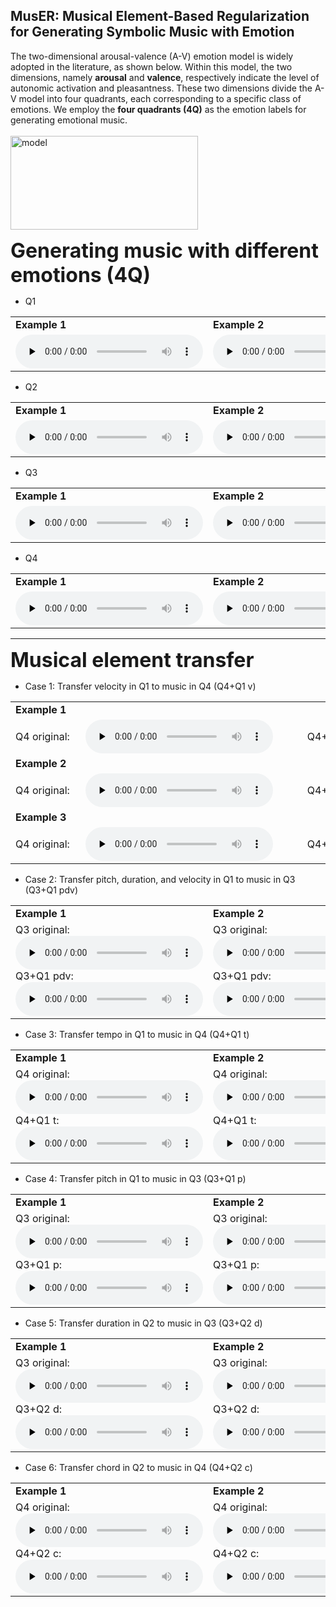 
## MusER: Musical Element-Based Regularization for Generating Symbolic Music with Emotion
The two-dimensional arousal-valence (A-V) emotion model is widely adopted in the literature, as shown below. Within this model, the two dimensions, namely **arousal** and **valence**, respectively indicate the level of autonomic activation and pleasantness. These two dimensions divide the A-V model into four quadrants, each corresponding to a specific class of emotions. We employ the **four quadrants (4Q)** as the emotion labels for generating emotional music.
<br>
<br>
<img src="https://tayjsl97.github.io/images/VA_model.jpg" width="300" height="150" alt="model"/>

<b><font size=6>Generating music with different emotions (4Q)</font></b>

- Q1

<div style="text-align: left">
<table>
    <tr>
        <td><strong>Example 1</strong></td> 
        <td><strong>Example 2</strong></td> 
        <td><strong>Example 3</strong></td> 
   </tr>
    <tr>
  		<td>
        <div style="width: 17em"></div>
        <div>
        <audio id="audio" controls="" preload="none">
            <source id="mp3" src="https://tayjsl97.github.io/demos/aaai_music/0-Q1.mp3">
        </audio>
        </div>
        </td> 
        <td>
        <div style="width: 17em"></div>
        <div>
        <audio id="audio" controls="" preload="none">
            <source id="mp3" src="https://tayjsl97.github.io/demos/aaai_music/1-Q1.mp3">
        </audio>
        </div>
        </td> 
        <td>
        <div style="width: 17em"></div>
        <div>
        <audio id="audio" controls="" preload="none">
            <source id="mp3" src="https://tayjsl97.github.io/demos/aaai_music/2-Q1.mp3">
        </audio>
        </div>
        </td> 
    </tr>
</table>
</div>

- Q2

<div style="text-align: left">
<table>
    <tr>
        <td><strong>Example 1</strong></td> 
        <td><strong>Example 2</strong></td> 
        <td><strong>Example 3</strong></td> 
   </tr>
    <tr>
  		<td>
        <div style="width: 17em"></div>
        <div>
        <audio id="audio" controls="" preload="none">
            <source id="mp3" src="https://tayjsl97.github.io/demos/aaai_music/3-Q2.mp3">
        </audio>
        </div>
        </td> 
        <td>
        <div style="width: 17em"></div>
        <div>
        <audio id="audio" controls="" preload="none">
            <source id="mp3" src="https://tayjsl97.github.io/demos/aaai_music/4-Q2.mp3">
        </audio>
        </div>
        </td> 
        <td>
        <div style="width: 17em"></div>
        <div>
        <audio id="audio" controls="" preload="none">
            <source id="mp3" src="https://tayjsl97.github.io/demos/aaai_music/5-Q2.mp3">
        </audio>
        </div>
        </td> 
    </tr>
</table>
</div>

- Q3

<div style="text-align: left">
<table>
    <tr>
        <td><strong>Example 1</strong></td> 
        <td><strong>Example 2</strong></td> 
        <td><strong>Example 3</strong></td> 
   </tr>
    <tr>
  		<td>
        <div style="width: 17em"></div>
        <div>
        <audio id="audio" controls="" preload="none">
            <source id="mp3" src="https://tayjsl97.github.io/demos/aaai_music/6-Q3.mp3">
        </audio>
        </div>
        </td> 
        <td>
        <div style="width: 17em"></div>
        <div>
        <audio id="audio" controls="" preload="none">
            <source id="mp3" src="https://tayjsl97.github.io/demos/aaai_music/7-Q3.mp3">
        </audio>
        </div>
        </td> 
        <td>
        <div style="width: 17em"></div>
        <div>
        <audio id="audio" controls="" preload="none">
            <source id="mp3" src="https://tayjsl97.github.io/demos/aaai_music/8-Q3.mp3">
        </audio>
        </div>
        </td> 
    </tr>
</table>
</div>

- Q4

<div style="text-align: left">
<table>
    <tr>
        <td><strong>Example 1</strong></td> 
        <td><strong>Example 2</strong></td> 
        <td><strong>Example 3</strong></td> 
   </tr>
    <tr>
  		<td>
        <div style="width: 17em"></div>
        <div>
        <audio id="audio" controls="" preload="none">
            <source id="mp3" src="https://tayjsl97.github.io/demos/aaai_music/9-Q4.mp3">
        </audio>
        </div>
        </td> 
        <td>
        <div style="width: 17em"></div>
        <div>
        <audio id="audio" controls="" preload="none">
            <source id="mp3" src="https://tayjsl97.github.io/demos/aaai_music/10-Q4.mp3">
        </audio>
        </div>
        </td> 
        <td>
        <div style="width: 17em"></div>
        <div>
        <audio id="audio" controls="" preload="none">
            <source id="mp3" src="https://tayjsl97.github.io/demos/aaai_music/11-Q4.mp3">
        </audio>
        </div>
        </td> 
    </tr>
</table>
</div>

---

<b><font size=6>Musical element transfer</font></b>

- Case 1: Transfer velocity in Q1 to music in Q4 (Q4+Q1 v)

<table>
    <tr>
        <td><strong>Example 1</strong></td> 
        <td> </td>
        <td> </td>
        <td> </td>
    </tr>
    <tr>
  		<td>
        <div style="width: 6em">
        Q4 original: 
        </div>
        </td> 
        <td>
        <div style="width: 15em;text-align: center">
        <audio id="audio" controls="" preload="none">
            <source id="mp3" src="https://tayjsl97.github.io/demos/aaai_music/0-Q4_original.mp3">
        </audio>
        </div>
        </td>
        <td>
        <div style="width: 7em;text-align: right">
        Q4+Q1 v: 
        </div>
        </td>
        <td>
        <div style="width: 19em;text-align: center">
        <audio id="audio" controls="" preload="none">
            <source id="mp3" src="https://tayjsl97.github.io/demos/aaai_music/0-Q4+Q1 velocity.mp3">
        </audio>
        </div>
        </td>
    </tr>
    <tr>
        <td><strong>Example 2</strong></td> 
        <td></td>
        <td></td>
        <td></td>
    </tr>
    <tr>
  		<td>
        Q4 original:
        </td> 
        <td>
        <audio id="audio" controls="" preload="none">
            <source id="mp3" src="https://tayjsl97.github.io/demos/aaai_music/1-Q4_original.mp3">
        </audio>
        </td>
        <td>
        <div style="text-align: right">
        Q4+Q1 v: 
        </div>
        </td>
        <td>
        <div style="width: 19em;text-align: center">
        <audio id="audio" controls="" preload="none">
            <source id="mp3" src="https://tayjsl97.github.io/demos/aaai_music/1-Q4+Q1 velocity.mp3">
        </audio>
        </div>
        </td>
    </tr>
    <tr>
        <td><strong>Example 3</strong></td> 
        <td></td>
        <td></td>
        <td></td>
    </tr>
    <tr>
  		<td>
        <div style="width: 6em">
        Q4 original: 
        </div>
        </td> 
        <td>
        <audio id="audio" controls="" preload="none">
            <source id="mp3" src="https://tayjsl97.github.io/demos/aaai_music/2-Q4_original.mp3">
        </audio>
        </td>
        <td>
        <div style="text-align: right">
        Q4+Q1 v: 
        </div>
        </td>
        <td>
        <div style="width: 19em;text-align: center">
        <audio id="audio" controls="" preload="none">
            <source id="mp3" src="https://tayjsl97.github.io/demos/aaai_music/2-Q4+Q1 velocity.mp3">
        </audio>
        </div>
        </td>
    </tr>
</table>

- Case 2: Transfer pitch, duration, and velocity in Q1 to music in Q3 (Q3+Q1 pdv)

<div style="text-align: left">
<table>
    <tr>
        <td><strong>Example 1</strong></td> 
        <td><strong>Example 2</strong></td> 
        <td><strong>Example 3</strong></td> 
   </tr>
    <tr>
  		<td>
        <div style="width: 17em"></div>
        <div>
        Q3 original: <audio id="audio" controls="" preload="none">
            <source id="mp3" src="https://tayjsl97.github.io/demos/aaai_music/3-Q3_original.mp3">
        </audio><br>
        Q3+Q1 pdv: <audio id="audio" controls="" preload="none">
            <source id="mp3" src="https://tayjsl97.github.io/demos/aaai_music/3-Q3+Q1 pitch, duration and velocity.mp3">
        </audio>
        </div>
        </td> 
        <td>
        <div style="width: 17em"></div>
        <div>
        Q3 original: <audio id="audio" controls="" preload="none">
            <source id="mp3" src="https://tayjsl97.github.io/demos/aaai_music/4-Q3_original.mp3">
        </audio><br>
        Q3+Q1 pdv: <audio id="audio" controls="" preload="none">
            <source id="mp3" src="https://tayjsl97.github.io/demos/aaai_music/4-Q3+Q1 pitch, duration and velocity.mp3">
        </audio>
        </div>
        </td> 
        <td>
        <div style="width: 17em"></div>
        <div>
        Q3 original: <audio id="audio" controls="" preload="none">
            <source id="mp3" src="https://tayjsl97.github.io/demos/aaai_music/5-Q3_original.mp3">
        </audio><br>
        Q3+Q1 pdv: <audio id="audio" controls="" preload="none">
            <source id="mp3" src="https://tayjsl97.github.io/demos/aaai_music/5-Q3+Q1 pitch, duration and velocity.mp3">
        </audio>
        </div>
        </td> 
    </tr>
</table>
</div>

- Case 3: Transfer tempo in Q1 to music in Q4 (Q4+Q1 t)

<div style="text-align: left">
<table>
    <tr>
        <td><strong>Example 1</strong></td> 
        <td><strong>Example 2</strong></td> 
        <td><strong>Example 3</strong></td> 
   </tr>
    <tr>
  		<td>
        <div style="width: 17em"></div>
        <div>
        Q4 original: <audio id="audio" controls="" preload="none">
            <source id="mp3" src="https://tayjsl97.github.io/demos/aaai_music/6-Q4_original.mp3">
        </audio><br>
        Q4+Q1 t: <audio id="audio" controls="" preload="none">
            <source id="mp3" src="https://tayjsl97.github.io/demos/aaai_music/6-Q4+Q1 tempo.mp3">
        </audio>
        </div>
        </td> 
        <td>
        <div style="width: 17em"></div>
        <div>
        Q4 original: <audio id="audio" controls="" preload="none">
            <source id="mp3" src="https://tayjsl97.github.io/demos/aaai_music/7-Q4_original.mp3">
        </audio><br>
        Q4+Q1 t: <audio id="audio" controls="" preload="none">
            <source id="mp3" src="https://tayjsl97.github.io/demos/aaai_music/7-Q4+Q1 tempo.mp3">
        </audio>
        </div>
        </td> 
        <td>
        <div style="width: 17em"></div>
        <div>
        Q4 original: <audio id="audio" controls="" preload="none">
            <source id="mp3" src="https://tayjsl97.github.io/demos/aaai_music/8-Q4_original.mp3">
        </audio><br>
        Q4+Q1 t: <audio id="audio" controls="" preload="none">
            <source id="mp3" src="https://tayjsl97.github.io/demos/aaai_music/8-Q4+Q1 tempo.mp3">
        </audio>
        </div>
        </td> 
    </tr>
</table>
</div>

- Case 4: Transfer pitch in Q1 to music in Q3 (Q3+Q1 p)

<div style="text-align: left">
<table>
    <tr>
        <td><strong>Example 1</strong></td> 
        <td><strong>Example 2</strong></td> 
        <td><strong>Example 3</strong></td> 
   </tr>
    <tr>
  		<td>
        <div style="width: 17em"></div>
        <div>
        Q3 original: <audio id="audio" controls="" preload="none">
            <source id="mp3" src="https://tayjsl97.github.io/demos/aaai_music/9-Q3_original.mp3">
        </audio><br>
        Q3+Q1 p: <audio id="audio" controls="" preload="none">
            <source id="mp3" src="https://tayjsl97.github.io/demos/aaai_music/9-Q3+Q1 pitch.mp3">
        </audio>
        </div>
        </td> 
        <td>
        <div style="width: 17em"></div>
        <div>
        Q3 original: <audio id="audio" controls="" preload="none">
            <source id="mp3" src="https://tayjsl97.github.io/demos/aaai_music/10-Q3_original.mp3">
        </audio><br>
        Q3+Q1 p: <audio id="audio" controls="" preload="none">
            <source id="mp3" src="https://tayjsl97.github.io/demos/aaai_music/10-Q3+Q1 pitch.mp3">
        </audio>
        </div>
        </td> 
        <td>
        <div style="width: 17em"></div>
        <div>
        Q3 original: <audio id="audio" controls="" preload="none">
            <source id="mp3" src="https://tayjsl97.github.io/demos/aaai_music/11-Q3_original.mp3">
        </audio><br>
        Q3+Q1 p: <audio id="audio" controls="" preload="none">
            <source id="mp3" src="https://tayjsl97.github.io/demos/aaai_music/11-Q3+Q1 pitch.mp3">
        </audio>
        </div>
        </td> 
    </tr>
</table>
</div>

- Case 5: Transfer duration in Q2 to music in Q3 (Q3+Q2 d)

<div style="text-align: left">
<table>
    <tr>
        <td><strong>Example 1</strong></td> 
        <td><strong>Example 2</strong></td> 
        <td><strong>Example 3</strong></td> 
   </tr>
    <tr>
  		<td>
        <div style="width: 17em"></div>
        <div>
        Q3 original: <audio id="audio" controls="" preload="none">
            <source id="mp3" src="https://tayjsl97.github.io/demos/aaai_music/12-Q3_original.mp3">
        </audio><br>
        Q3+Q2 d: <audio id="audio" controls="" preload="none">
            <source id="mp3" src="https://tayjsl97.github.io/demos/aaai_music/12-Q3+Q2 duration.mp3">
        </audio>
        </div>
        </td> 
        <td>
        <div style="width: 17em"></div>
        <div>
        Q3 original: <audio id="audio" controls="" preload="none">
            <source id="mp3" src="https://tayjsl97.github.io/demos/aaai_music/13-Q3_original.mp3">
        </audio><br>
        Q3+Q2 d: <audio id="audio" controls="" preload="none">
            <source id="mp3" src="https://tayjsl97.github.io/demos/aaai_music/13-Q3+Q2 duration.mp3">
        </audio>
        </div>
        </td> 
        <td>
        <div style="width: 17em"></div>
        <div>
        Q3 original: <audio id="audio" controls="" preload="none">
            <source id="mp3" src="https://tayjsl97.github.io/demos/aaai_music/14-Q3_original.mp3">
        </audio><br>
        Q3+Q2 d: <audio id="audio" controls="" preload="none">
            <source id="mp3" src="https://tayjsl97.github.io/demos/aaai_music/14-Q3+Q2 duration.mp3">
        </audio>
        </div>
        </td> 
    </tr>
</table>
</div>

- Case 6: Transfer chord in Q2 to music in Q4 (Q4+Q2 c)

<div style="text-align: left">
<table>
    <tr>
        <td><strong>Example 1</strong></td> 
        <td><strong>Example 2</strong></td> 
        <td><strong>Example 3</strong></td> 
   </tr>
    <tr>
  		<td>
        <div style="width: 17em"></div>
        <div>
        Q4 original: <audio id="audio" controls="" preload="none">
            <source id="mp3" src="https://tayjsl97.github.io/demos/aaai_music/15-Q4_original.mp3">
        </audio><br>
        Q4+Q2 c: <audio id="audio" controls="" preload="none">
            <source id="mp3" src="https://tayjsl97.github.io/demos/aaai_music/15-Q4+Q2 chord.mp3">
        </audio>
        </div>
        </td> 
        <td>
        <div style="width: 17em"></div>
        <div>
        Q4 original: <audio id="audio" controls="" preload="none">
            <source id="mp3" src="https://tayjsl97.github.io/demos/aaai_music/16-Q4_original.mp3">
        </audio><br>
        Q4+Q2 c: <audio id="audio" controls="" preload="none">
            <source id="mp3" src="https://tayjsl97.github.io/demos/aaai_music/16-Q4+Q2 chord.mp3">
        </audio>
        </div>
        </td> 
        <td>
        <div style="width: 17em"></div>
        <div>
        Q4 original: <audio id="audio" controls="" preload="none">
            <source id="mp3" src="https://tayjsl97.github.io/demos/aaai_music/17-Q4_original.mp3">
        </audio><br>
        Q4+Q2 c: <audio id="audio" controls="" preload="none">
            <source id="mp3" src="https://tayjsl97.github.io/demos/aaai_music/17-Q4+Q2 chord.mp3">
        </audio>
        </div>
        </td> 
    </tr>
</table>
</div>

